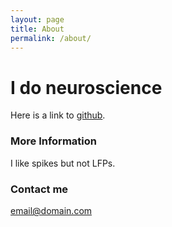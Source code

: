 ```yaml
---
layout: page
title: About
permalink: /about/
---
```


# I do neuroscience

Here is a link to [github](www.github.com).

### More Information

I like spikes but not LFPs.

### Contact me

[email@domain.com](mailto:email@domain.com)
